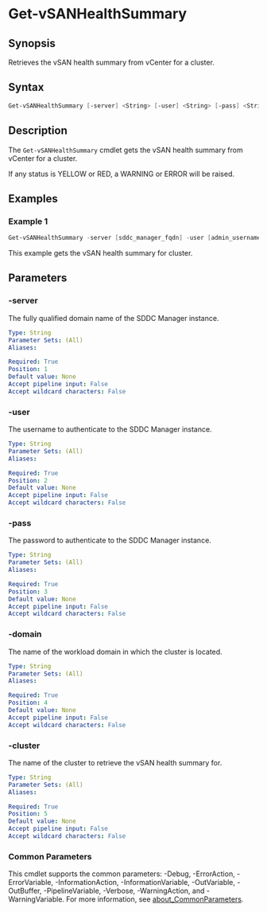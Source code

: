 # Get-vSANHealthSummary

## Synopsis

Retrieves the vSAN health summary from vCenter for a cluster.

## Syntax

```powershell
Get-vSANHealthSummary [-server] <String> [-user] <String> [-pass] <String> [-domain] <String> [-cluster] <String> [<CommonParameters>]
```

## Description

The `Get-vSANHealthSummary` cmdlet gets the vSAN health summary from vCenter for a cluster.

If any status is YELLOW or RED, a WARNING or ERROR will be raised.

## Examples

### Example 1

```powershell
Get-vSANHealthSummary -server [sddc_manager_fqdn] -user [admin_username] -pass [admin_password] -domain [workload_domain_name] -cluster [cluster_name]
```

This example gets the vSAN health summary for cluster.

## Parameters

### -server

The fully qualified domain name of the SDDC Manager instance.

```yaml
Type: String
Parameter Sets: (All)
Aliases:

Required: True
Position: 1
Default value: None
Accept pipeline input: False
Accept wildcard characters: False
```

### -user

The username to authenticate to the SDDC Manager instance.

```yaml
Type: String
Parameter Sets: (All)
Aliases:

Required: True
Position: 2
Default value: None
Accept pipeline input: False
Accept wildcard characters: False
```

### -pass

The password to authenticate to the SDDC Manager instance.

```yaml
Type: String
Parameter Sets: (All)
Aliases:

Required: True
Position: 3
Default value: None
Accept pipeline input: False
Accept wildcard characters: False
```

### -domain

The name of the workload domain in which the cluster is located.

```yaml
Type: String
Parameter Sets: (All)
Aliases:

Required: True
Position: 4
Default value: None
Accept pipeline input: False
Accept wildcard characters: False
```

### -cluster

The name of the cluster to retrieve the vSAN health summary for.

```yaml
Type: String
Parameter Sets: (All)
Aliases:

Required: True
Position: 5
Default value: None
Accept pipeline input: False
Accept wildcard characters: False
```

### Common Parameters

This cmdlet supports the common parameters: -Debug, -ErrorAction, -ErrorVariable, -InformationAction, -InformationVariable, -OutVariable, -OutBuffer, -PipelineVariable, -Verbose, -WarningAction, and -WarningVariable. For more information, see [about_CommonParameters](http://go.microsoft.com/fwlink/?LinkID=113216).
